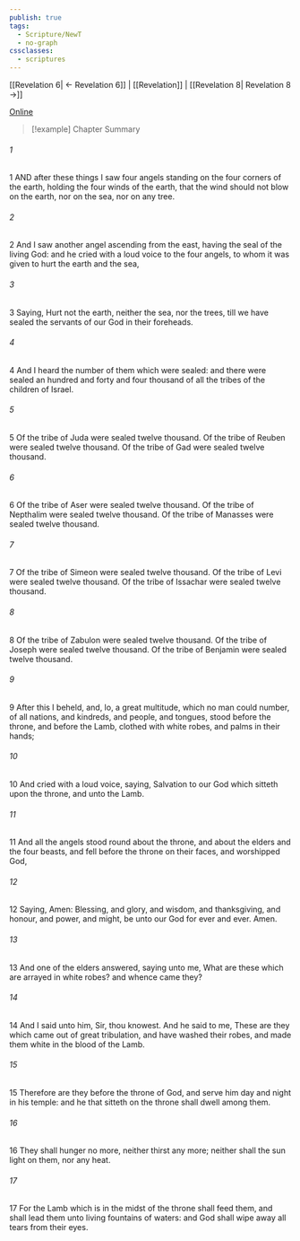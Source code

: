 ```yaml
---
publish: true
tags:
  - Scripture/NewT
  - no-graph
cssclasses:
  - scriptures
---
```

[[Revelation 6| ← Revelation 6]] | [[Revelation]] | [[Revelation 8| Revelation 8 →]]

[Online](https://churchofjesuschrist.org/study/scriptures/nt/rev/7?lang=eng)

>[!example] Chapter Summary
>
###### 1
1 AND after these things I saw four angels standing on the four corners of the earth, holding the four winds of the earth, that the wind should not blow on the earth, nor on the sea, nor on any tree.
###### 2
2 And I saw another angel ascending from the east, having the seal of the living God: and he cried with a loud voice to the four angels, to whom it was given to hurt the earth and the sea,
###### 3
3 Saying, Hurt not the earth, neither the sea, nor the trees, till we have sealed the servants of our God in their foreheads.
###### 4
4 And I heard the number of them which were sealed: and there were sealed an hundred and forty and four thousand of all the tribes of the children of Israel.
###### 5
5 Of the tribe of Juda were sealed twelve thousand. Of the tribe of Reuben were sealed twelve thousand. Of the tribe of Gad were sealed twelve thousand.
###### 6
6 Of the tribe of Aser were sealed twelve thousand. Of the tribe of Nepthalim were sealed twelve thousand. Of the tribe of Manasses were sealed twelve thousand.
###### 7
7 Of the tribe of Simeon were sealed twelve thousand. Of the tribe of Levi were sealed twelve thousand. Of the tribe of Issachar were sealed twelve thousand.
###### 8
8 Of the tribe of Zabulon were sealed twelve thousand. Of the tribe of Joseph were sealed twelve thousand. Of the tribe of Benjamin were sealed twelve thousand.
###### 9
9 After this I beheld, and, lo, a great multitude, which no man could number, of all nations, and kindreds, and people, and tongues, stood before the throne, and before the Lamb, clothed with white robes, and palms in their hands;
###### 10
10 And cried with a loud voice, saying, Salvation to our God which sitteth upon the throne, and unto the Lamb.
###### 11
11 And all the angels stood round about the throne, and about the elders and the four beasts, and fell before the throne on their faces, and worshipped God,
###### 12
12 Saying, Amen: Blessing, and glory, and wisdom, and thanksgiving, and honour, and power, and might, be unto our God for ever and ever. Amen.
###### 13
13 And one of the elders answered, saying unto me, What are these which are arrayed in white robes? and whence came they?
###### 14
14 And I said unto him, Sir, thou knowest. And he said to me, These are they which came out of great tribulation, and have washed their robes, and made them white in the blood of the Lamb.
###### 15
15 Therefore are they before the throne of God, and serve him day and night in his temple: and he that sitteth on the throne shall dwell among them.
###### 16
16 They shall hunger no more, neither thirst any more; neither shall the sun light on them, nor any heat.
###### 17
17 For the Lamb which is in the midst of the throne shall feed them, and shall lead them unto living fountains of waters: and God shall wipe away all tears from their eyes.



